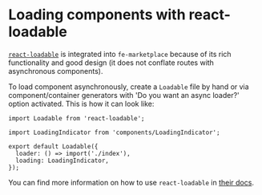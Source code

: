 # Loading components with react-loadable

[`react-loadable`](https://github.com/thejameskyle/react-loadable) is integrated into 
`fe-marketplace` because of its rich functionality and good design (it does not 
conflate routes with asynchronous components).
 
To load component asynchronously, create a `Loadable` file by hand or via component/container generators with
'Do you want an async loader?' option activated. This is how it can look like:

```JS
import Loadable from 'react-loadable';

import LoadingIndicator from 'components/LoadingIndicator';

export default Loadable({
  loader: () => import('./index'),
  loading: LoadingIndicator,
});
```

You can find more information on how to use `react-loadable` in [their docs](https://github.com/thejameskyle/react-loadable).
